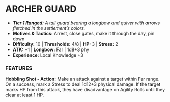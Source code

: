 # ARCHER GUARD

- ***Tier 1 Ranged:*** *A tall guard bearing a longbow and quiver with arrows fletched in the settlement’s colors.*
- **Motives & Tactics:** Arrest, close gates, make it through the day, pin down
- **Difficulty:** 10 | **Thresholds:** 4/8 | **HP:** 3 | **Stress:** 2
- **ATK:** +1 | **Longbow:** Far | 1d8+3 phy
- **Experience:** Local Knowledge +3

### FEATURES

**Hobbling Shot - Action:** Make an attack against a target within Far range. On a success, mark a Stress to deal 1d12+3 physical damage. If the target marks HP from this attack, they have disadvantage on Agility Rolls until they clear at least 1 HP.
